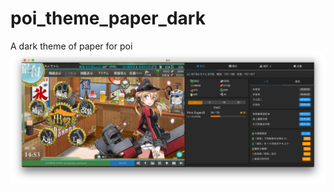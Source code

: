 # poi_theme_paper_dark
A dark theme of paper for poi
![preview](https://github.com/ruiii/poi-wiki-plugins-image/blob/master/paperdark.png)
